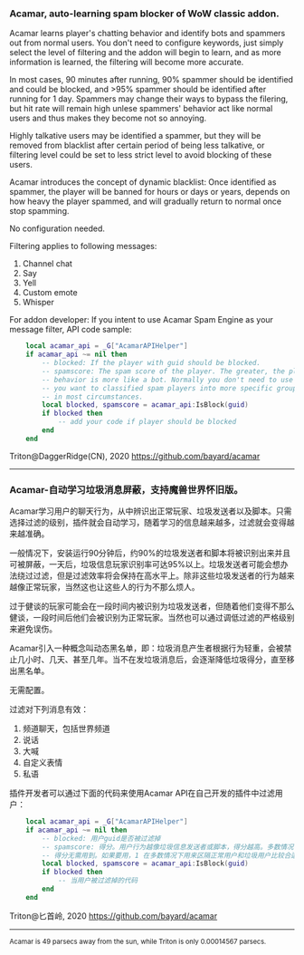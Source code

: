 ### Acamar, auto-learning spam blocker of WoW classic addon.

Acamar learns player's chatting behavior and identify bots and spammers out from normal users. You don't need to configure keywords, just simply select the level of filtering and the addon will begin to learn, and as more information is learned, the filtering will become more accurate. 

In most cases, 90 minutes after running, 90% spammer should be identified and could be blocked, and >95% spammer should be identified after running for 1 day. Spammers may change their ways to bypass the filering, but hit rate will remain high unlese spammers' behavior act like normal users and thus makes they become not so annoying. 

Highly talkative users may be identified a spammer, but they will be removed from blacklist after certain period of being less talkative, or filtering level could be set to less strict level to avoid blocking of these users.

Acamar introduces the concept of dynamic blacklist: Once identified as spammer, the player will be banned for hours or days or years, depends on how heavy the player spammed, and will gradually return to normal once stop spamming.

No configuration needed.

Filtering applies to following messages:
1. Channel chat
2. Say
3. Yell
4. Custom emote
5. Whisper

For addon developer: If you intent to use Acamar Spam Engine as your message filter, API code sample:

```lua
    local acamar_api = _G["AcamarAPIHelper"]
    if acamar_api ~= nil then
    	-- blocked: If the player with guid should be blocked.
    	-- spamscore: The spam score of the player. The greater, the player's 
    	-- behavior is more like a bot. Normally you don't need to use score unless 
    	-- you want to classified spam players into more specific groups. 1 is good
    	-- in most circumstances.
        local blocked, spamscore = acamar_api:IsBlock(guid)
        if blocked then
            -- add your code if player should be blocked
        end
    end
```

Triton@DaggerRidge(CN), 2020
https://github.com/bayard/acamar

------

### Acamar-自动学习垃圾消息屏蔽，支持魔兽世界怀旧版。

Acamar学习用户的聊天行为，从中辨识出正常玩家、垃圾发送者以及脚本。只需选择过滤的级别，插件就会自动学习，随着学习的信息越来越多，过滤就会变得越来越准确。

一般情况下，安装运行90分钟后，约90%的垃圾发送者和脚本将被识别出来并且可被屏蔽，一天后，垃圾信息玩家识别率可达95%以上。垃圾发送者可能会想办法绕过过滤，但是过滤效率将会保持在高水平上。除非这些垃圾发送者的行为越来越像正常玩家，当然这也让这些人的行为不那么烦人。

过于健谈的玩家可能会在一段时间内被识别为垃圾发送者，但随着他们变得不那么健谈，一段时间后他们会被识别为正常玩家。当然也可以通过调低过滤的严格级别来避免误伤。

Acamar引入一种概念叫动态黑名单，即：垃圾消息产生者根据行为轻重，会被禁止几小时、几天、甚至几年。当不在发垃圾消息后，会逐渐降低垃圾得分，直至移出黑名单。

无需配置。

过滤对下列消息有效：
1. 频道聊天，包括世界频道
2. 说话
3. 大喊
4. 自定义表情
5. 私语

插件开发者可以通过下面的代码来使用Acamar API在自己开发的插件中过滤用户：

```lua
    local acamar_api = _G["AcamarAPIHelper"]
    if acamar_api ~= nil then
    	-- blocked: 用户guid是否被过滤掉
    	-- spamscore: 得分。用户行为越像垃圾信息发送者或脚本，得分越高。多数情况下，
    	-- 得分无需用到。如果要用，1 在多数情况下用来区隔正常用户和垃圾用户比较合适。
        local blocked, spamscore = acamar_api:IsBlock(guid)
        if blocked then
            -- 当用户被过滤掉的代码
        end
    end
```

Triton@匕首岭, 2020
https://github.com/bayard/acamar

------

<sub>Acamar is 49 parsecs away from the sun, while Triton is only 0.00014567 parsecs.</sub>